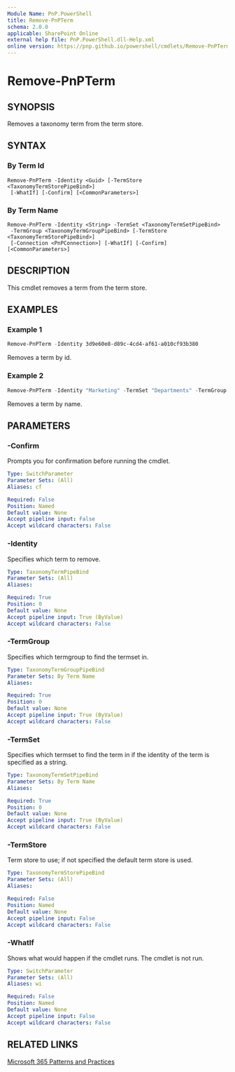 ```yaml
---
Module Name: PnP.PowerShell
title: Remove-PnPTerm
schema: 2.0.0
applicable: SharePoint Online
external help file: PnP.PowerShell.dll-Help.xml
online version: https://pnp.github.io/powershell/cmdlets/Remove-PnPTerm.html
---
```

 # Remove-PnPTerm

## SYNOPSIS
Removes a taxonomy term from the term store.

## SYNTAX

### By Term Id
```
Remove-PnPTerm -Identity <Guid> [-TermStore <TaxonomyTermStorePipeBind>]
 [-WhatIf] [-Confirm] [<CommonParameters>]
```

### By Term Name
```
Remove-PnPTerm -Identity <String> -TermSet <TaxonomyTermSetPipeBind>
 -TermGroup <TaxonomyTermGroupPipeBind> [-TermStore <TaxonomyTermStorePipeBind>]
 [-Connection <PnPConnection>] [-WhatIf] [-Confirm] [<CommonParameters>]
```

## DESCRIPTION
This cmdlet removes a term from the term store.

## EXAMPLES

### Example 1
```powershell
Remove-PnPTerm -Identity 3d9e60e8-d89c-4cd4-af61-a010cf93b380
```

Removes a term by id.

### Example 2
```powershell
Remove-PnPTerm -Identity "Marketing" -TermSet "Departments" -TermGroup "Corporate"
```

Removes a term by name.

## PARAMETERS

### -Confirm
Prompts you for confirmation before running the cmdlet.

```yaml
Type: SwitchParameter
Parameter Sets: (All)
Aliases: cf

Required: False
Position: Named
Default value: None
Accept pipeline input: False
Accept wildcard characters: False
```

### -Identity
Specifies which term to remove.

```yaml
Type: TaxonomyTermPipeBind
Parameter Sets: (All)
Aliases:

Required: True
Position: 0
Default value: None
Accept pipeline input: True (ByValue)
Accept wildcard characters: False
```

### -TermGroup
Specifies which termgroup to find the termset in.

```yaml
Type: TaxonomyTermGroupPipeBind
Parameter Sets: By Term Name
Aliases:

Required: True
Position: 0
Default value: None
Accept pipeline input: True (ByValue)
Accept wildcard characters: False
```

### -TermSet
Specifies which termset to find the term in if the identity of the term is specified as a string.

```yaml
Type: TaxonomyTermSetPipeBind
Parameter Sets: By Term Name
Aliases:

Required: True
Position: 0
Default value: None
Accept pipeline input: True (ByValue)
Accept wildcard characters: False
```

### -TermStore
Term store to use; if not specified the default term store is used.

```yaml
Type: TaxonomyTermStorePipeBind
Parameter Sets: (All)
Aliases:

Required: False
Position: Named
Default value: None
Accept pipeline input: False
Accept wildcard characters: False
```

### -WhatIf
Shows what would happen if the cmdlet runs.
The cmdlet is not run.

```yaml
Type: SwitchParameter
Parameter Sets: (All)
Aliases: wi

Required: False
Position: Named
Default value: None
Accept pipeline input: False
Accept wildcard characters: False
```

## RELATED LINKS

[Microsoft 365 Patterns and Practices](https://aka.ms/m365pnp)

